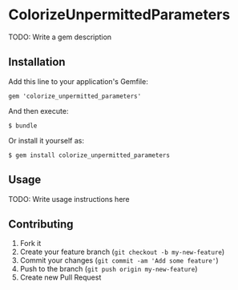 # ColorizeUnpermittedParameters

TODO: Write a gem description

## Installation

Add this line to your application's Gemfile:

    gem 'colorize_unpermitted_parameters'

And then execute:

    $ bundle

Or install it yourself as:

    $ gem install colorize_unpermitted_parameters

## Usage

TODO: Write usage instructions here

## Contributing

1. Fork it
2. Create your feature branch (`git checkout -b my-new-feature`)
3. Commit your changes (`git commit -am 'Add some feature'`)
4. Push to the branch (`git push origin my-new-feature`)
5. Create new Pull Request
